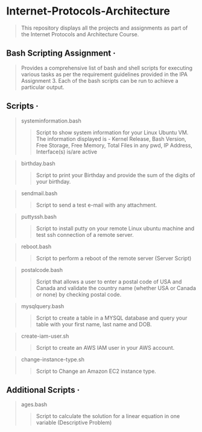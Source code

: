 # Internet-Protocols-Architecture

> This repository displays all the projects and assignments as part of the Internet Protocols and Architecture Course.

## Bash Scripting Assignment &middot;

> Provides a comprehensive list of bash and shell scripts for executing various tasks as per the requirement guidelines provided in the IPA Assignment 3. Each of the bash scripts can be run to achieve a particular output.

## Scripts &middot;

> systeminformation.bash
>> Script to show system information for your Linux Ubuntu VM. The information displayed is - Kernel Release, Bash Version, Free Storage, Free Memory, Total Files in any pwd, IP Address, Interface(s) is/are active

> birthday.bash
>> Script to print your Birthday and provide the sum of the digits of your birthday.

> sendmail.bash
>> Script to send a test e-mail with any attachment.

> puttyssh.bash
>> Script to install putty on your remote Linux ubuntu machine and test ssh connection of a remote server.

> reboot.bash
>> Script to perform a reboot of the remote server (Server Script)

> postalcode.bash
>> Script that allows a user to enter a postal code of USA and Canada and validate the country name (whether USA or Canada or none) by checking postal code.

> mysqlquery.bash
>> Script to create a table in a MYSQL database and query your table with your first name, last name and DOB.

> create-iam-user.sh
>> Script to create an AWS IAM user in your AWS account. 

> change-instance-type.sh
>> Script to Change an Amazon EC2 instance type.

## Additional Scripts &middot;

> ages.bash
>> Script to calculate the solution for a linear equation in one variable (Descriptive Problem)
